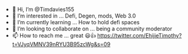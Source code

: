 - 👋 Hi, I’m @Timdavies155
- 👀 I’m interested in ... Defi, Degen, mods, Web 3.0
- 🌱 I’m currently learning ... How to hold defi spaces
- 💞️ I’m looking to collaborate on ... being a community moderator
- 📫 How to reach me ... great 😃👍
https://twitter.com/EhijieTimothy?t=VJyqVMNV39nRYU3B95zcWg&s=09
<!---
Timdavies155/Timdavies155 is a ✨ special ✨ repository because its `README.md` (this file) appears on your GitHub profile.
You can click the Preview link to take a look at your changes.
--->
